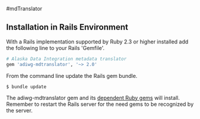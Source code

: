 #mdTranslator

## Installation in Rails Environment

With a Rails implementation supported by Ruby 2.3 or higher installed add the following line to your Rails 'Gemfile'.

````ruby
# Alaska Data Integration metadata translator
gem 'adiwg-mdtranslator', '~> 2.0'
````

From the command line update the Rails gem bundle.
````
$ bundle update
````

The adiwg-mdtranslator gem and its [dependent Ruby gems](../architecture/dependentGems.md) will install.  Remember to restart the Rails server for the need gems to be recognized by the server.  

